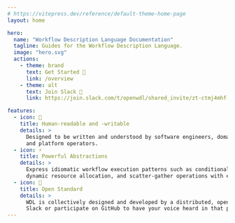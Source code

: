 ```yaml
---
# https://vitepress.dev/reference/default-theme-home-page
layout: home

hero:
  name: "Workflow Description Language Documentation"
  tagline: Guides for the Workflow Description Language.
  image: "hero.svg"
  actions:
    - theme: brand
      text: Get Started 🎉
      link: /overview
    - theme: alt
      text: Join Slack 👋
      link: https://join.slack.com/t/openwdl/shared_invite/zt-ctmj4mhf-cFBNxIiZYs6SY9HgM9UAVw

features:
  - icon: 🔎️
    title: Human-readable and -writable
    details: >
      Designed to be written and understood by software engineers, domain experts,
      and platform operators.
  - icon: ⚡
    title: Powerful Abstractions
    details: >
      Express idiomatic workflow execution patterns such as conditional execution,
      dynamic resource allocation, and scatter-gather operations with ease.
  - icon: 📖
    title: Open Standard
    details: >
      WDL is collectively designed and developed by a distributed, open community. Join
      Slack or participate on GitHub to have your voice heard in that process!
---
```

